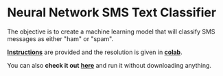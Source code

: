 # Neural Network SMS Text Classifier

The objective is to create a machine learning model that will classify SMS messages as either "ham" or "spam".

[**Instructions**](https://github.com/LautaroOchotorena/Machine-Learning-with-Python-FreeCodeCamp/blob/main/Neural%20Network%20SMS%20Text%20Classifier/Instructions.md) are provided and the resolution
is given in [**colab**](https://github.com/LautaroOchotorena/Machine-Learning-with-Python-FreeCodeCamp/blob/main/Neural%20Network%20SMS%20Text%20Classifier/fcc_sms_text_classification.ipynb).

You can also **check it out** [**here**](https://colab.research.google.com/drive/10ht8tFNqttVeerer1RMh_VTFjai68joO?usp=sharing) and run it without downloading anything.
